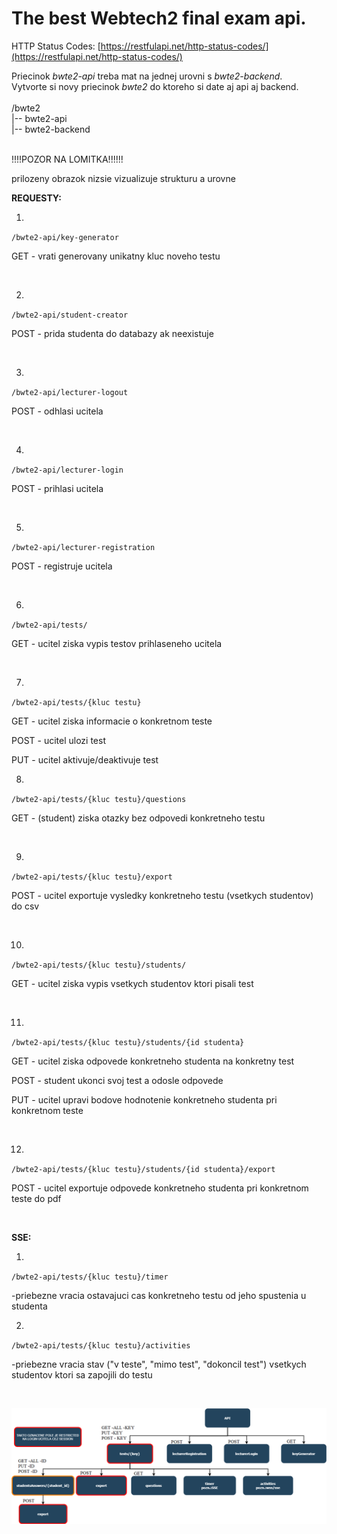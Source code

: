 # The best Webtech2 final exam api.
HTTP Status Codes: [https://restfulapi.net/http-status-codes/](https://restfulapi.net/http-status-codes/)

Priecinok *bwte2-api* treba mat na jednej urovni s *bwte2-backend*.  
Vytvorte si novy priecinok *bwte2* do ktoreho si date aj api aj backend.
 <br/><br/>/bwte2 <br/>
|-- bwte2-api <br/>
|-- bwte2-backend <br/><br/>

!!!!POZOR NA LOMITKA!!!!!!

prilozeny obrazok nizsie vizualizuje strukturu a urovne


**REQUESTY:**

1.
`/bwte2-api/key-generator`

GET - vrati generovany unikatny kluc noveho testu

  <br/>

2.
`/bwte2-api/student-creator`

POST - prida studenta do databazy ak neexistuje
  
<br/>

3.
`/bwte2-api/lecturer-logout`

POST - odhlasi ucitela
  
<br/>

4.
`/bwte2-api/lecturer-login`

POST - prihlasi ucitela
  
<br/>

5.
`/bwte2-api/lecturer-registration`

POST - registruje ucitela

  <br/>

6.
`/bwte2-api/tests/`

GET - ucitel ziska vypis testov prihlaseneho ucitela
  
<br/>

7.
`/bwte2-api/tests/{kluc testu}`

GET - ucitel ziska informacie o konkretnom teste

POST - ucitel ulozi test

PUT - ucitel aktivuje/deaktivuje test
  <br/>


8.
`/bwte2-api/tests/{kluc testu}/questions`

GET - (student) ziska  otazky bez odpovedi konkretneho testu


  <br/>

9.
`/bwte2-api/tests/{kluc testu}/export`

POST - ucitel exportuje vysledky konkretneho testu (vsetkych studentov) do csv

  <br/>

10.
`/bwte2-api/tests/{kluc testu}/students/`

GET - ucitel ziska vypis vsetkych studentov ktori pisali test

  <br/>
  

11.
`/bwte2-api/tests/{kluc testu}/students/{id studenta}`

GET - ucitel ziska odpovede konkretneho studenta na konkretny test

POST - student ukonci svoj test a odosle odpovede

PUT - ucitel upravi bodove hodnotenie konkretneho studenta pri konkretnom teste
  
  <br/>
  

12.
`/bwte2-api/tests/{kluc testu}/students/{id studenta}/export`

POST - ucitel exportuje odpovede konkretneho studenta pri konkretnom teste do pdf

  <br/>


**SSE:**

1.
`/bwte2-api/tests/{kluc testu}/timer`

-priebezne vracia ostavajuci cas konkretneho testu od jeho spustenia u studenta
  <br/>

2.
`/bwte2-api/tests/{kluc testu}/activities`

-priebezne vracia stav ("v teste", "mimo test", "dokoncil test") vsetkych studentov ktori sa zapojili do testu
  
<br/>


![alt text](./documentation-resources/wte2-api.png)
